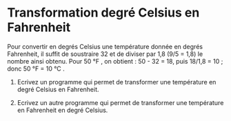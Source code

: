 # Transformation degré Celsius en Fahrenheit

Pour convertir en degrés Celsius une température donnée en degrés Fahrenheit, il suffit de soustraire 32 et de diviser par 1,8 (9/5 = 1,8) le nombre ainsi obtenu. Pour 50 °F , on obtient : 50 - 32 = 18, puis 18/1,8 = 10 ; donc 50 °F = 10 °C .

1. Ecrivez un programme qui permet de transformer une température en degré Celsius en Fahrenheit.

2. Ecrivez un autre programme qui permet de transformer une température en Fahrenheit en degré Celsius.